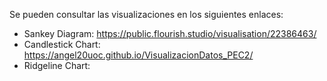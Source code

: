 Se pueden consultar las visualizaciones en los siguientes enlaces:
- Sankey Diagram: https://public.flourish.studio/visualisation/22386463/
- Candlestick Chart: https://angel20uoc.github.io/VisualizacionDatos_PEC2/
- Ridgeline Chart: 
